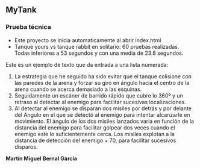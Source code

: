 ## MyTank
### Prueba técnica

- Este proyecto se inicia automaticamente al abrir index.html
- Tanque yours vs tanque rabbit en solitario: 60 pruebas realizadas. Todas inferiores a 53 segundos y con una media de 23.8 segundos.

Este es un ejemplo de texto que da entrada a una lista numerada:

1. La estrategia que he seguido ha sido evitar que el tanque colisione con las paredes de la arena y forzar su giro en ángulo hacia el centro de la arena cuando se acerca demasiado a las esquinas.
2. Seguidamente un escáner de barrido rápido que cubre lo 360º y un retraso al detectar al enemigo para facilitar sucesivas localizaciones.
3. Al detectar al enemigo se disparan dos misiles por detrás y por delante del Angulo en el que se detectó al enemigo para intentar alcanzarle en movimiento. El ángulo de los dos misiles lanzados varia en función de la distancia del enemigo para facilitar golpear dos veces cuando el enemigo este lo suficientemente cerca. Los misiles explotan a la distancia de detección del enemigo + 70, para facilitar sucesivos disparos.

**Martín Miguel Bernal García**